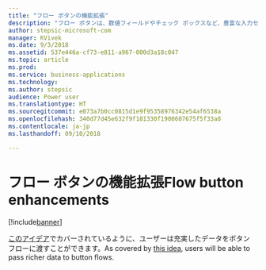 ```yaml
---
title: "フロー ボタンの機能拡張"
description: "フロー ボタンは、数値フィールドやチェック ボックスなど、豊富な入力セットを受け取ることができます。"
author: stepsic-microsoft-com
manager: KVivek
ms.date: 9/3/2018
ms.assetid: 537e446a-cf73-e811-a967-000d3a18c047
ms.topic: article
ms.prod: 
ms.service: business-applications
ms.technology: 
ms.author: stepsic
audience: Power user
ms.translationtype: HT
ms.sourcegitcommit: e073a7b0cc0815d1e9f95358976342e54af6538a
ms.openlocfilehash: 340d77d45e632f9f181330f1900607675f5f33a8
ms.contentlocale: ja-jp
ms.lasthandoff: 09/10/2018

---
```

# <a name="flow-button-enhancements"></a><span data-ttu-id="1cd82-103">フロー ボタンの機能拡張</span><span class="sxs-lookup"><span data-stu-id="1cd82-103">Flow button enhancements</span></span>


[!include[banner](../../includes/banner.md)]

<span data-ttu-id="1cd82-104">[このアイデア](https://powerusers.microsoft.com/t5/Flow-Ideas/Create-multiple-input-types-for-buttons/idi-p/33695)でカバーされているように、ユーザーは充実したデータをボタン フローに渡すことができます。</span><span class="sxs-lookup"><span data-stu-id="1cd82-104">As covered by [this idea](https://powerusers.microsoft.com/t5/Flow-Ideas/Create-multiple-input-types-for-buttons/idi-p/33695), users will be able to pass richer data to button flows.</span></span>

